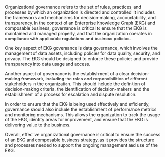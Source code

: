 Organizational governance refers to the set of rules, practices, and processes by which an 
organization is directed and controlled. 
It includes the frameworks and mechanisms for decision-making, accountability, and transparency. 
In the context of an Enterprise Knowledge Graph (EKG) and composable business, 
governance is critical to ensure that the EKG is maintained and managed properly, 
and that the organization operates in compliance with applicable regulations and business policies.

One key aspect of EKG governance is data governance, which involves the management of data assets,
including policies for data quality, security, and privacy. 
The EKG should be designed to enforce these policies and provide transparency into data usage and access.

Another aspect of governance is the establishment of a clear decision-making framework, 
including the roles and responsibilities of different stakeholders in the organization. 
This should include the definition of decision-making criteria, the identification of 
decision-makers, and the establishment of a process for escalation and dispute resolution.

In order to ensure that the EKG is being used effectively and efficiently, governance 
should also include the establishment of performance metrics and monitoring mechanisms. 
This allows the organization to track the usage of the EKG, identify areas for improvement, 
and ensure that the EKG is delivering value to the business.

Overall, effective organizational governance is critical to ensure the success of an EKG and 
composable business strategy, as it provides the structure and processes needed to support 
the ongoing management and use of the EKG.
